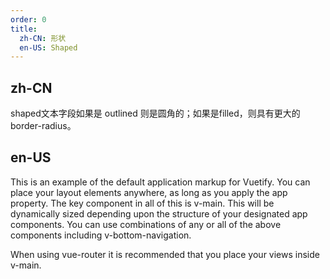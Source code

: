 ```yaml
---
order: 0
title:
  zh-CN: 形状
  en-US: Shaped
---
```


## zh-CN

shaped文本字段如果是 outlined 则是圆角的；如果是filled，则具有更大的 border-radius。

## en-US

This is an example of the default application markup for Vuetify. You can place your layout elements anywhere, as long as you apply the app property. The key component in all of this is v-main. This will be dynamically sized depending upon the structure of your designated app components. You can use combinations of any or all of the above components including v-bottom-navigation.

When using vue-router it is recommended that you place your views inside v-main.
